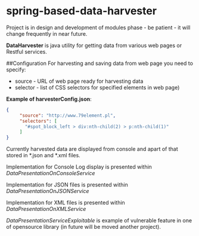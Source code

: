 # spring-based-data-harvester

Project is in design and development of modules phase - be patient - it will change frequently in near future.

**DataHarvester** is java utility for getting data from various web pages or Restful services.

##Configuration
For harvesting and saving data from web page you need to specify:

- source - URL of web page ready for harvesting data
- selector - list of CSS selectors for specified elements in web page)

**Example of harvesterConfig.json**:

```json
{
     "source": "http://www.79element.pl",
     "selectors": [
       "#spot_block_left > div:nth-child(2) > p:nth-child(1)"
     ]
}
```

Currently harvested data are displayed from console and apart of that stored in *.json and *.xml files.

Implementation for Console Log display is presented within _DataPresentationOnConsoleService_

Implementation for JSON files is presented within _DataPresentationOnJSONService_

Implementation for XML files is presented within _DataPresentationOnXMLService_

_DataPresentationServiceExploitable_ is example of vulnerable feature in one of opensource library (in future will be moved
another project).

